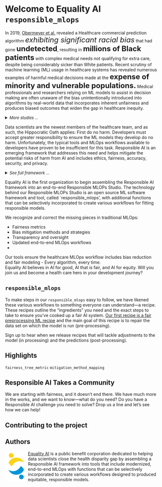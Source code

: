 # Welcome to Equality AI `responsible_mlops`

In 2019, [Obermeyer et al.]() revealed a Healthcare commercial prediction algorithm <font size="5"><i>exhibiting significant racial bias</i></font> that had gone <b><font size="5">undetected</font></b>, resulting in <b><font size="5">millions of Black patients</font></b> with complex medical needs not qualifying for extra care, despite being considerably sicker than White patients. Recent scrutiny of machine learning (ML) usage in healthcare systems has revealed numerous examples of harmful medical decisions made at the <b><font size="5">expense of minority and vulnerable populations.</font></b> Medical professionals and researchers relying on ML models to assist in decision making are often unaware of the bias unintentionally introduced into algorithms by real-world data that incorporates inherent unfairness and produces biased outcomes that widen the gap in healthcare inequity.   

<details>
  <summary><font size="2"><i>More studies ...</i></font></summary>
  <hr/>
  </details>

Data scientists are the newest members of the healthcare team, and as such, the Hippocratic Oath applies:  First do no harm.  Developers must accept greater responsibility to ensure the ML models they develop do no harm.  Unfortunately, the typical tools and MLOps workflows available to developers have proven to be insufficient for this task. Responsible AI is an emerging framework that addresses this need and helps mitigate the potential risks of harm from AI and includes ethics, fairness, accuracy, security, and privacy.  

<details>
  <summary><font size="2"><i>See full framework ...</i></font></summary>
  <img src="img/framework.png" align="center" alt="" width="900" />
  </details>

Equality AI is the first organization to begin assembling the Responsible AI framework into an end-to-end Responsible MLOPs Studio. The technology behind our Responsible MLOPs Studio is an open source ML software framework and tool, called `responsible_mlops’, with additional functions  that can be selectively incorporated to create various workflows for fitting responsible models.<br />

We recognize and correct the missing pieces in traditional MLOps:

* Fairness metrics
* Bias mitigation methods and strategies
* Transparency and oversight
* Updated end-to-end MLOps workflows
* 
Our tools ensure the healthcare MLOps workflow includes bias reduction and fair modeling - Every algorithm, every time.  
Equality AI believes in AI for good, AI that is fair, and AI for equity.  Will you join us and become a health care hero in your development journey?




## `responsible_mlops` 
To make steps in our `responsible_mlops` easy to follow, we have likened these various workflows to something everyone can understand—a recipe. These recipes outline the “ingredients” you need and the exact steps to take to ensure you’ve cooked up a fair AI system. [Our first recipe is a fair preprocessing ML recipe]() and the main goal of this recipe is to repair the data set on which the model is run (pre-processing).<br />

Sign up to hear when we release recipes that will tackle adjustments to the model (in processing) and the predictions (post-processing).

## Highlights
`fairness_tree_metric` 
`mitigation_method_mapping`

## Responsible AI Takes a Community
We are starting with fairness, and it doesn’t end there. We have much more in the works,  and we want to know—what do you need? Do you have a Responsible AI challenge you need to solve? Drop us a line and let’s see how we can help!

## Contributing to the project


## Authors
<img src="https://github.com/EqualityAI/Checklist/blob/master/img/color logo only.PNG" align="left" alt="" width="75" />

[Equality AI](https://equality-ai.com/) is a public benefit corporation dedicated to helping data scientists close the health disparity gap by assembling a Responsible AI framework into tools that include modernized, end-to-end MLOps with functions that can be selectively incorporated to create various workflows designed to produced equitable, responsible models. <br></br>  
